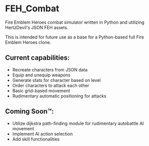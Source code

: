 # FEH_Combat
Fire Emblem Heroes combat simulator written in Python and utilizing HertzDevil's JSON FEH assets.

This is intended for future use as a base for a Python-based full Fire Emblem Heroes clone.

## Current capabilities:
- Recreate characters from JSON data
- Equip and unequip weapons
- Generate stats for character based on level
- Order characters to attack each other
- Basic grid-based movement
- Rudimentary automatic positioning for attacks

## Coming Soon™:
- Utilize dijkstra path-finding module for rudimentary autobattle AI movement
- Implement AI action selection
- Add skill functionalities
